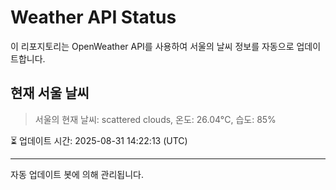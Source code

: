 
# Weather API Status

이 리포지토리는 OpenWeather API를 사용하여 서울의 날씨 정보를 자동으로 업데이트합니다.

## 현재 서울 날씨
> 서울의 현재 날씨: scattered clouds, 온도: 26.04°C, 습도: 85%

⏳ 업데이트 시간: 2025-08-31 14:22:13 (UTC)

---
자동 업데이트 봇에 의해 관리됩니다.

